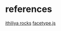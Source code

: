 # references

[ithiliya rocks](https://www.ilithya.rocks)
[facetype.js](https://gero3.github.io/facetype.js/)